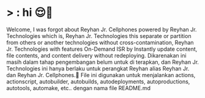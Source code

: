# > : hi 😌💅
Welcome, I was forgot about Reyhan Jr. Cellphones powered by Reyhan Jr. Technologies which is, Reyhan Jr. Technologies this separate or partition from others or another technologies without cross-contamination, Reyhan Jr. Technologies with features On-Demand ISR by Instantly update content, file contents, and content delivery without redeploying. Dikarenakan ini masih dalam tahap pengembangan belum untuk di terapkan, dan Reyhan Jr. Technologies ini hanya berlaku untuk perangkat Reyhan alias Reyhan Jr. dan Reyhan Jr. Cellphones.🤗 
File ini digunakan untuk menjalankan actions, actionscript, autobuilder, autobuilds, autodeployments, autoproductions, autotools, automake, etc.. dengan  nama file README.md

